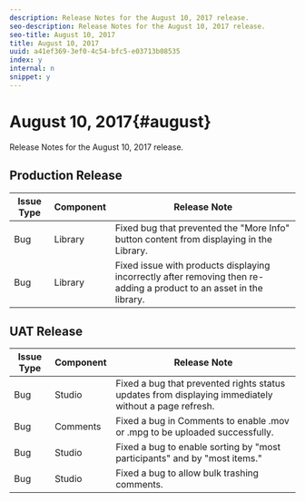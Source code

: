 ```yaml
---
description: Release Notes for the August 10, 2017 release.
seo-description: Release Notes for the August 10, 2017 release.
seo-title: August 10, 2017
title: August 10, 2017
uuid: a41ef369-3ef0-4c54-bfc5-e03713b08535
index: y
internal: n
snippet: y
---
```


# August 10, 2017{#august}

Release Notes for the August 10, 2017 release.

## Production Release

| **Issue Type** |**Component** |**Release Note** |
|---|---|---|
|  Bug | Library | Fixed bug that prevented the "More Info" button content from displaying in the Library. |
|  Bug | Library | Fixed issue with products displaying incorrectly after removing then re-adding a product to an asset in the library. |

## UAT Release

| **Issue Type** |**Component** |**Release Note** |
|---|---|---|
|  Bug | Studio | Fixed a bug that prevented rights status updates from displaying immediately without a page refresh. |
|  Bug | Comments | Fixed a bug in Comments to enable .mov or .mpg to be uploaded successfully.  |
|  Bug | Studio | Fixed a bug to enable sorting by "most participants" and by "most items." |
|  Bug | Studio | Fixed a bug to allow bulk trashing comments. |

